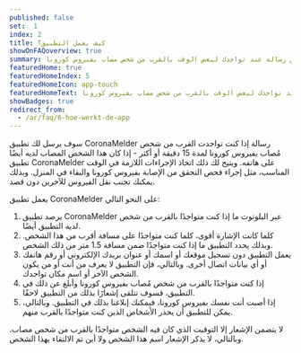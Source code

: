 ```yaml
---
published: false
set:  1
index: 2
title: كيف يعمل التطبيق؟
showOnFAQoverview: true
summary: يرسل لك التطبيق رسالة عند تواجدك لبعض الوقت بالقرب من شخص مصاب بفيروس كورونا.
featuredHome: true
featuredHomeIndex: 5
featuredHomeIcon: app-touch
featuredHomeText: يرسل لك التطبيق رسالة عند تواجدك لبعض الوقت بالقرب من شخص مصاب بفيروس كورونا.
showBadges: true
redirect_from: 
  - /ar/faq/6-hoe-werkt-de-app
---
```

سوف يرسل لك تطبيق CoronaMelder رسالة إذا كنت تواجدت القرب من شخص مُصاب بفيروس كورونا لمدة 15 دقيقة أو أكثر - إذا كان هذا الشخص المصاب لديه أيضًا تطبيق CoronaMelder على هاتفه. ويتيح لك ذلك اتخاذ الإجراءات اللازمة في الوقت المناسب، مثل إجراء فحص التحقق من الإصابة بفيروس كورونا والبقاء في المنزل. وبذلك يمكنك تجنب نقل الفيروس للآخرين دون قصد.

يعمل تطبيق CoronaMelder على النحو التالي:

1. يرصد تطبيق CoronaMelder عبر البلوتوث ما إذا كنت متواجدًا بالقرب من شخص لديه التطبيق أيضًا.
2. كلما كانت الإشارة أقوى، كلما كنت متواجدًا على مسافة أقرب من هذا الشخص. وبذلك يحدد التطبيق ما إذا كنت متواجدًا ضمن مسافة 1.5 متر من ذلك الشخص.
3. يعمل التطبيق دون تسجيل موقعك أو اسمك أو عنوان بريدك الإلكتروني أو رقم هاتفك أو أي بيانات اتصال أخرى. وبالتالي، فإن التطبيق لا يعرف من أنت أو من يكون الشخص الآخر أو اسم مكان تواجدك.
4. إذا كنت متواجدًا بالقرب من شخص مُصاب بفيروس كورونا وأبلغ عن ذلك في التطبيق، فسوف تتلقى إشعارًا بذلك من التطبيق لاحقًا.
5. إذا أصبت أنت نفسك بفيروس كورونا، فيمكنك إبلاغنا بذلك في التطبيق. وبالتالي، يمكن للتطبيق أن يحذر الأشخاص الذين كنت متواجدًا بالقرب منهم.

لا يتضمن الإشعار إلا التوقيت الذي كان فيه الشخص متواجدًا بالقرب من شخص مصاب. وبالتالي، لا يذكر الإشعار اسم هذا الشخص ولا أين تم الالتقاء بهذا الشخص.
